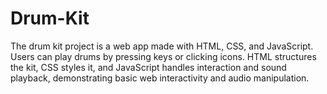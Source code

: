 # Drum-Kit
The drum kit project is a web app made with HTML, CSS, and JavaScript. Users can play drums by pressing keys or clicking icons. HTML structures the kit, CSS styles it, and JavaScript handles interaction and sound playback, demonstrating basic web interactivity and audio manipulation.
